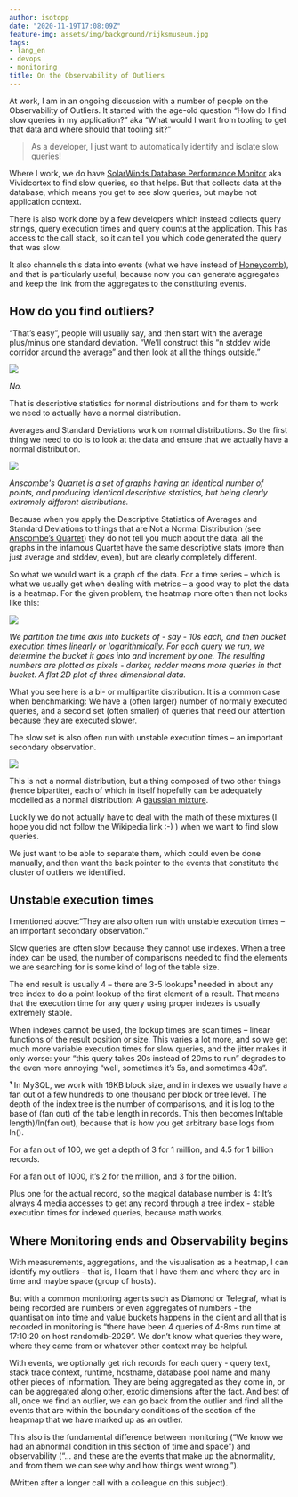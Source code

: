 ```yaml
---
author: isotopp
date: "2020-11-19T17:08:09Z"
feature-img: assets/img/background/rijksmuseum.jpg
tags:
- lang_en
- devops
- monitoring
title: On the Observability of Outliers
---
```


At work, I am in an ongoing discussion with a number of people on the Observability of Outliers. It started with the age-old question “How do I find slow queries in my application?” aka “What would I want from tooling to get that data and where should that tooling sit?”

> As a developer, I just want to automatically identify and isolate slow queries!

Where I work, we do have [SolarWinds Database Performance Monitor](https://www.solarwinds.com/database-performance-monitor) aka Vividcortex to find slow queries, so that helps. But that collects data at the database, which means you get to see slow queries, but maybe not application context.

There is also work done by a few developers which instead collects query strings, query execution times and query counts at the application. This has access to the call stack, so it can tell you which code generated the query that was slow.

It also channels this data into events (what we have instead of [Honeycomb](https://www.honeycomb.io/)), and that is particularly useful, because now you can generate aggregates and keep the link from the aggregates to the constituting events.

## How do you find outliers?

“That’s easy”, people will usually say, and then start with the average plus/minus one standard deviation. “We’ll construct this “n stddev wide corridor around the average” and then look at all the things outside.”

![](/uploads/2020/11/obs-no.png)

*No.*

That is descriptive statistics for normal distributions and for them to work we need to actually have a normal distribution.

Averages and Standard Deviations work on normal distributions. So the first thing we need to do is to look at the data and ensure that we actually have a normal distribution.

![](/uploads/2020/11/obs-anscombe.png)

*Anscombe's Quartet is a set of graphs having an identical number of points, and producing identical descriptive statistics, but being clearly extremely different distributions.*

Because when you apply the Descriptive Statistics of Averages and Standard Deviations to things that are Not a Normal Distribution (see [Anscombe’s Quartet](https://en.wikipedia.org/wiki/Anscombe%27s_quartet)) they do not tell you much about the data: all the graphs in the infamous Quartet have the same descriptive stats (more than just average and stddev, even), but are clearly completely different.

So what we would want is a graph of the data. For a time series – which is what we usually get when dealing with metrics – a good way to plot the data is a heatmap. For the given problem, the heatmap more often than not looks like this:

![](/uploads/2020/11/obs-heatmap.png)

*We partition the time axis into buckets of - say - 10s each, and then bucket execution times linearly or logarithmically. For each query we run, we determine the bucket it goes into and increment by one. The resulting numbers are plotted as pixels - darker, redder means more queries in that bucket. A flat 2D plot of three dimensional data.*

What you see here is a bi- or multipartite distribution. It is a common case when benchmarking: We have a (often larger) number of normally executed queries, and a second set (often smaller) of queries that need our attention because they are executed slower.

The slow set is  also often run with unstable execution times – an important secondary observation.

![](/uploads/2020/11/obs-mixture.png)

This is not a normal distribution, but a thing composed of two other things (hence bipartite), each of which in itself hopefully can be adequately modelled as a normal distribution: A [gaussian mixture](https://en.wikipedia.org/wiki/Mixture_model#Gaussian_mixture_model).

Luckily we do not actually have to deal with the math of these mixtures (I hope you did not follow the Wikipedia link :-) ) when we want to find slow queries.

We just want to be able to separate them, which could even be done manually, and then want the back pointer to the events that constitute the cluster of outliers we identified.

## Unstable execution times

I mentioned above:“They are also often run with unstable execution times – an important secondary observation.”

Slow queries are often slow because they cannot use indexes. When a tree index can be used, the number of comparisons needed to find the elements we are searching for is some kind of log of the table size.

The end result is usually 4 – there are 3-5 lookups**¹** needed in about any tree index to do a point lookup of the first element of a result. That means that the execution time for any query using proper indexes is usually extremely stable.

When indexes cannot be used, the lookup times are scan times – linear functions of the result position or size. This varies a lot more, and so we get much more variable execution times for slow queries, and the jitter makes it only worse: your “this query takes 20s instead of 20ms to run” degrades to the even more annoying “well, sometimes it’s 5s, and sometimes 40s”.

**¹** In MySQL, we work with 16KB block size, and in indexes we usually have a fan out of a few hundreds to one thousand per block or tree level. The depth of the index tree is the number of comparisons, and it is log to the base of (fan out) of the table length in records. This then becomes ln(table length)/ln(fan out), because that is how you get arbitrary base logs from ln().

For a fan out of 100, we get a depth of 3 for 1 million, and 4.5 for 1 billion records.

For a fan out of 1000, it’s 2 for the million, and 3 for the billion.

Plus one for the actual record, so the magical database number is 4: It’s always 4 media accesses to get any record through a tree index - stable execution times for indexed queries, because math works.

## Where Monitoring ends and Observability begins

With measurements, aggregations, and the visualisation as a heatmap, I can identify my outliers – that is, I learn that I have them and where they are in time and maybe space (group of hosts).

But with a common monitoring agents such as Diamond or Telegraf, what is being recorded are numbers or even aggregates of numbers - the quantisation into time and value buckets happens in the client and all that is recorded in monitoring is “there have been 4 queries of 4-8ms run time at 17:10:20 on host randomdb-2029”. We don’t know what queries they were, where they came from or whatever other context may be helpful.

With events, we optionally get rich records for each query - query text, stack trace context, runtime, hostname, database pool name and many other pieces of information. They are being aggregated as they come in, or can be aggregated along other, exotic dimensions after the fact. And best of all, once we find an outlier, we can go back from the outlier and find all the events that are within the boundary conditions of the section of the heapmap that we have marked up as an outlier.

This also is the fundamental difference between monitoring (“We know we had an abnormal condition in this section of time and space”) and observability (“... and these are the events that make up the abnormality, and from them we can see why and how things went wrong.”).

(Written after a longer call with a colleague on this subject).
